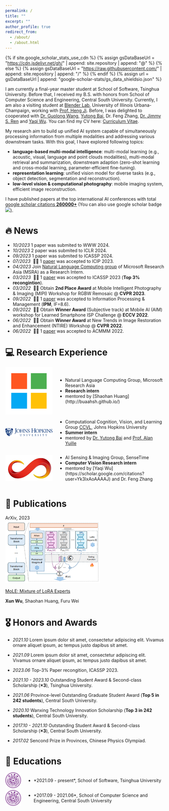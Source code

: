 ```yaml
---
permalink: /
title: ""
excerpt: ""
author_profile: true
redirect_from: 
  - /about/
  - /about.html
---
```


{% if site.google_scholar_stats_use_cdn %}
{% assign gsDataBaseUrl = "https://cdn.jsdelivr.net/gh/" | append: site.repository | append: "@" %}
{% else %}
{% assign gsDataBaseUrl = "https://raw.githubusercontent.com/" | append: site.repository | append: "/" %}
{% endif %}
{% assign url = gsDataBaseUrl | append: "google-scholar-stats/gs_data_shieldsio.json" %}

<span class='anchor' id='about-me'></span>

I am currently a final-year master student at School of Software, Tsinghua University. Before that, I received my B.S. with honors from School of Computer Science and Engineering, Central South University. Currently, I am also a visiting student at [Blender Lab](http://blender.cs.illinois.edu/), University of Illinois Urbana-Champaign, working with [Prof. Heng Ji](http://blender.cs.illinois.edu/hengji.html). Before, I was delighted to cooperated with [Dr. Guolong Wang](https://scholar.google.com/citations?user=vc0T1NoAAAAJ&hl=zh-CN&oi=sra), [Yutong Bai](https://yutongbai.com/), Dr. Feng Zhang, [Dr. Jimmy S. Ren](http://www.jimmyren.com/) and [Yaqi Wu](https://scholar.google.com/citations?user=Yk3lxAoAAAAJ). You can find my CV here: [Curriculum Vitae](./files/cv_wuxun_tsinghua_university_2024_fall_PhD_application.pdf).

My research aim to build up unified AI system capable of simultaneously processing information from multiple modalities and addressing various downstream tasks. With this goal, I have explored following topics:
* **language-based multi-modal intelligence**: multi-modal learning (e.g., acoustic, visual, language and point clouds modalities), multi-modal retrieval and summarization, downstream adaption (zero-shot learning and cross-modal learning, parameter-efficient fine-tuning).
* **representation learning**: unified vision model for diverse tasks (e.g., object detection, segmentation and reconstruction).
* **low-level vision & computational photography**: mobile imaging system, efficient image reconstruction.

I have published papers at the top international AI conferences with total <a href='https://scholar.google.com/citations?user=H6v9t9kAAAAJ'>google scholar citations <strong><span id='total_cit'>260000+</span></strong></a> (You can also use google scholar badge <a href='https://scholar.google.com/citations?user=H6v9t9kAAAAJ'><img src="https://img.shields.io/endpoint?url={{ url | url_encode }}&logo=Google%20Scholar&labelColor=f6f6f6&color=9cf&style=flat&label=citations"></a>).


# 🔥 News
- *10/2023* 1 paper was submited to WWW 2024.
- *10/2023* 2 paper was submited to ICLR 2024.
- *09/2023* 1 paper was submited to ICASSP 2024.
- *07/2023* &nbsp;🎉🎉 1 [paper](https://ieeexplore.ieee.org/abstract/document/10222116) was accepted to ICIP 2023.
- *04/2023* Join [Natural Language Computing group](https://www.microsoft.com/en-us/research/group/natural-language-computing/) of Microsoft Research Asia (MSRA) as a Research Intern.
- *03/2023* &nbsp;🎉🎉 1 [paper](https://ieeexplore.ieee.org/abstract/document/10095231) was accepted to ICASSP 2023 (**Top 3% recongintion**).
- *03/2022* &nbsp;🎉🎉 Obtain **2nd Place Award** at Mobile Intelligent Photography & Imaging (MIPI) Workshop for RGBW Remosaic @ **CVPR 2023**.
- *09/2022* &nbsp;🎉🎉 1 [paper](https://www.sciencedirect.com/science/article/pii/S0306457322002485) was accepted to Information Processing & Management (<b>IPM</b>, IF=8.6).
- *09/2022* &nbsp;🎉🎉 Obtain **Winner Award** (Subjective track) at Mobile AI (AIM) workshop for Learned Smartphone ISP Challenge @ **ECCV 2022**.
- *06/2022* &nbsp;🎉🎉 Obtain **Winner Award** at New Trends in Image Restoration and Enhancement (NTIRE) Workshop @ **CVPR 2022**.
- *06/2022* &nbsp;🎉🎉 1 [paper](https://dl.acm.org/doi/pdf/10.1145/3503161.3548004) was accepted to ACMMM 2022.

# 💻 Research Experience

<div style="display: flex; align-items: center;">
  <img src="../images/icons8-microsoft-480.png" alt="" style="width: 150px; margin-right: 20px;"/>
  <ul style="list-style-type: disc; padding-left: 20px;">
    <li>Natural Language Computing Group, Microsoft Research Asia</li>
    <li><strong>Research intern</strong></li>
    <li>mentored by [Shaohan Huang](http://buaahsh.github.io/)</li>
  </ul>
</div>


<div style="display: flex; align-items: center;">
  <img src="../images/CCVL.png" alt="" style="width: 150px; margin-right: 20px;"/>
  <ul style="list-style-type: disc; padding-left: 20px;">
    <li>Computational Cognition, Vision, and Learning Group <a href="https://ccvl.jhu.edu/">CCVL</a>, Johns Hopkins University</li>
    <li><strong>Summer intern</strong></li>
    <li>mentored by <a href="https://yutongbai.com/">Dr. Yutong Bai</a> and <a href="https://www.cs.jhu.edu/~ayuille/">Prof. Alan Yuille</a></li>
  </ul>
</div>

<div style="display: flex; align-items: center;">
  <img src="../images/sensetime.png" alt="" style="width: 150px; margin-right: 20px;"/>
  <ul style="list-style-type: disc; padding-left: 20px;">
    <li>AI Sensing & Imaging Group, SenseTime</li>
    <li><strong>Computer Vision Research intern</strong></li>
    <li>mentored by [Yaqi Wu](https://scholar.google.com/citations?user=Yk3lxAoAAAAJ) and Dr. Feng Zhang</li>
  </ul>
</div>


# 📝 Publications 

<!--
<div class='paper-box'><div class='paper-box-image'><div><div class="badge">CVPR 2016</div><img src='images/500x300.png' alt="sym" width="100%"></div></div>
<div class='paper-box-text' markdown="1">

[Deep Residual Learning for Image Recognition](https://openaccess.thecvf.com/content_cvpr_2016/papers/He_Deep_Residual_Learning_CVPR_2016_paper.pdf)

**Kaiming He**, Xiangyu Zhang, Shaoqing Ren, Jian Sun

[**Project**](https://scholar.google.com/citations?view_op=view_citation&hl=zh-CN&user=DhtAFkwAAAAJ&citation_for_view=DhtAFkwAAAAJ:ALROH1vI_8AC) <strong><span class='show_paper_citations' data='DhtAFkwAAAAJ:ALROH1vI_8AC'></span></strong>
- Lorem ipsum dolor sit amet, consectetur adipiscing elit. Vivamus ornare aliquet ipsum, ac tempus justo dapibus sit amet. 
</div>
</div>

- [Lorem ipsum dolor sit amet, consectetur adipiscing elit. Vivamus ornare aliquet ipsum, ac tempus justo dapibus sit amet](https://github.com), A, B, C, **CVPR 2020**
-->

<!-- MoLE -->
<div class='paper-box'><div class='paper-box-image'><div><div class="badge">ArXiv, 2023</div><img src='images/MoLE.png' alt="sym" width="300px"></div></div>
<div class='paper-box-text' markdown="1">

[MoLE: Mixture of LoRA Experts](https://openreview.net/pdf?id=uWvKBCYh4S)

**Xun Wu**, Shaohan Huang, Furu Wei 
</div>
</div>

# 🎖 Honors and Awards
- *2021.10* Lorem ipsum dolor sit amet, consectetur adipiscing elit. Vivamus ornare aliquet ipsum, ac tempus justo dapibus sit amet. 
- *2021.09* Lorem ipsum dolor sit amet, consectetur adipiscing elit. Vivamus ornare aliquet ipsum, ac tempus justo dapibus sit amet.

- *2023.06* Top-3% Paper recongition, ICASSP 2023.
- *2021.10 - 2023.10* Outstanding Student Award & Second-class Scholarship (**×3**), Tsinghua University.
- *2021.06* Province-level Outstanding Graduate Student Award (**Top 5 in 242 students**), Central South University.
- *2020.10* Wanxing Technology Innovation Scholarship (**Top 3 in 242 students**), Central South University.
- *2017.10 - 2021.10* Outstanding Student Award & Second-class Scholarship (**×3**), Central South University.
- *2017.02* Sencond Prize in Provinces, Chinese Physics Olympiad.

# 📖 Educations
<div style="display: flex; align-items: center;">
  <img src="../images/THU.png" alt="" style="width: 50px; margin-right: 20px;"/>
  <ul style="list-style-type: disc; padding-left: 20px;">
    <li>*2021.09 - present*, School of Software, Tsinghua University</li>
  </ul>
</div>
<div style="display: flex; align-items: center;">
  <img src="../images/THU.png" alt="" style="width: 50px; margin-right: 20px;"/>
  <ul style="list-style-type: disc; padding-left: 20px;">
    <li>*2017.09 - 2021.06*, School of Computer Science and Engineering, Central South University</li>
  </ul>
</div>

<script type="text/javascript" id="clustrmaps" src="//clustrmaps.com/map_v2.js?d=q5yZ95KjsZ7AOjImFnG6K7CAzgEw1bXRYg2t7KBkpvY&cl=ffffff&w=200"></script>

